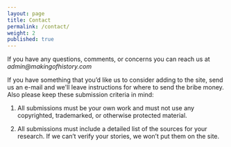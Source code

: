 ```yaml
---
layout: page
title: Contact
permalink: /contact/
weight: 2
published: true
---
```


If you have any questions, comments, or concerns you can reach us at _admin@makingofhistory.com_

If you have something that you’d like us to consider adding to the site, send us an e-mail and we'll leave instructions for where to send the bribe money. Also please keep these submission criteria in mind:

1. All submissions must be your own work and must not use any copyrighted, trademarked, or otherwise protected material. 

2. All submissions must include a detailed list of the sources for your research. If we can’t verify your stories, we won’t put them on the site.

